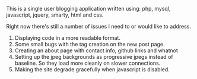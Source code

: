 This is a single user blogging application written using: php, mysql, javascript, jquery, smarty, html and css.

Right now there's still a number of issues I need to or would like to address.

1. Displaying code in a more readable format.
2. Some small bugs with the tag creation on the new post page. 
3. Creating an about page with contact info, github links and whatnot
4. Setting up the jpeg backgrounds as progressive jpegs instead of baseline. So they load more cleanly on slower connections.
5. Making the site degrade gracefully when javascript is disabled. 
